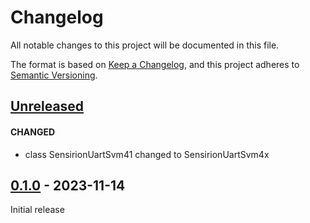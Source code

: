 # Changelog
All notable changes to this project will be documented in this file.

The format is based on [Keep a Changelog](https://keepachangelog.com/en/1.0.0/),
and this project adheres to [Semantic Versioning](https://semver.org/spec/v2.0.0.html).


## [Unreleased]

#### CHANGED

- class SensirionUartSvm41 changed to SensirionUartSvm4x

## [0.1.0] - 2023-11-14

Initial release


[unreleased]: https://github.com/Sensirion/arduino-uart-svm41/compare/0.1.0...HEAD
[0.1.0]: https://github.com/Sensirion/arduino-uart-svm41/releases/tag/0.1.0